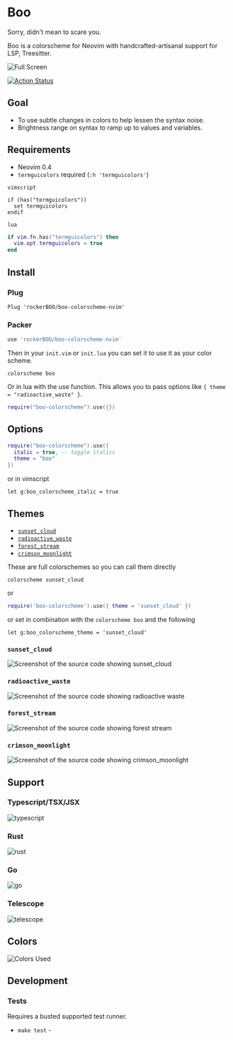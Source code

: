 # Boo

Sorry, didn't mean to scare you.

Boo is a colorscheme for Neovim with handcrafted-artisanal support for LSP, Treesitter.

![Full Screen](https://user-images.githubusercontent.com/15027/178179115-3e238800-8c53-4160-962f-90b9d1ad3747.png)

[![Action Status](https://github.com/rockerBOO/boo-colorscheme-nvim/workflows/Tests/badge.svg)](https://github.com/rockerBOO/boo-colorscheme-nvim/actions)

## Goal

- To use subtle changes in colors to help lessen the syntax noise.
- Brightness range on syntax to ramp up to values and variables.

## Requirements

- Neovim 0.4
- `termguicolors` required (`:h 'termguicolors'`)

`vimscript`

```vimscript
if (has("termguicolors"))
  set termguicolors
endif
```

`lua`

```lua
if vim.fn.has("termguicolors") then
  vim.opt.termguicolors = true
end
```

## Install

### Plug

```vimscript
Plug 'rockerBOO/boo-colorscheme-nvim'
```

### Packer

```lua
use 'rockerBOO/boo-colorscheme-nvim'
```

Then in your `init.vim` or `init.lua` you can set it to use it as your color scheme.

```vimscript
colorscheme boo
```

Or in lua with the use function. This allows you to pass options like `{ theme = "radioactive_waste" }`.

```lua
require("boo-colorscheme").use({})
```

## Options

```lua
require("boo-colorscheme").use({
  italic = true, -- toggle italics
  theme = "boo"
})
```

or in vimscript

```vimscript
let g:boo_colorscheme_italic = true
```

## Themes

- [`sunset_cloud`](#sunset_cloud)
- [`radioactive_waste`](#radioactive_waste)
- [`forest_stream`](#forest_stream)
- [`crimson_moonlight`](#crimson_moonlight)

These are full colorschemes so you can call them directly

```vimscript
colorscheme sunset_cloud
```

or

```lua
require('boo-colorscheme').use({ theme = 'sunset_cloud' })
```

or set in combination with the `colorscheme boo` and the following

```vimscript
let g:boo_colorscheme_theme = 'sunset_cloud'
```

### `sunset_cloud`

![Screenshot of the source code showing sunset_cloud](https://user-images.githubusercontent.com/15027/162499722-a703531e-e9ac-461e-befb-dc9040234869.png)

### `radioactive_waste`

![Screenshot of the source code showing radioactive waste](https://user-images.githubusercontent.com/15027/178177587-620c2623-c31a-469a-944f-e2c5bbc1bea6.png)

### `forest_stream`

![Screenshot of the source code showing forest stream](https://user-images.githubusercontent.com/15027/178177588-cfe53f8c-08a3-49af-b44a-6667574b1fda.png)

### `crimson_moonlight`

![Screenshot of the source code showing crimson_moonlight](https://user-images.githubusercontent.com/15027/178177589-bcfe7280-9c43-4d41-abf4-f40e56be9803.png)

## Support

### Typescript/TSX/JSX

![typescript](https://user-images.githubusercontent.com/15027/178179116-15203812-037b-458c-b27e-3ce3f1663a51.png)

### Rust

![rust](https://user-images.githubusercontent.com/15027/178296453-9b0cc27b-417f-46e4-8bc1-a4d47d49788e.png)

### Go

![go](https://user-images.githubusercontent.com/15027/197879409-cd019366-4ac3-480a-a130-233f1977496b.png)

### Telescope

![telescope](https://user-images.githubusercontent.com/15027/197878218-9d976b7d-2c47-4242-b5ca-1fb4db5ac803.png)

## Colors

![Colors Used](https://user-images.githubusercontent.com/15027/112667058-321a6900-8e33-11eb-9c06-7c15ab5b7b18.png)

## Development

### Tests

Requires a busted supported test runner.

- `make test` -
